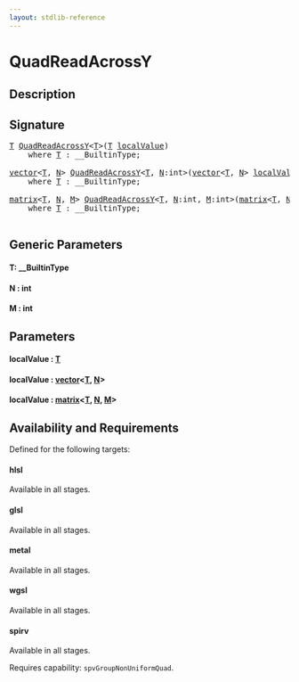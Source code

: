 ```yaml
---
layout: stdlib-reference
---
```


# QuadReadAcrossY

## Description





## Signature 

<pre>
<a href="quadreadacrossy-048e.md#typeparam-T" class="code_type">T</a> <a href="quadreadacrossy-048e.md">QuadReadAcrossY</a>&lt;<a href="quadreadacrossy-048e.md#typeparam-T" class="code_type">T</a>&gt;(<a href="quadreadacrossy-048e.md#typeparam-T" class="code_type">T</a> <a href="quadreadacrossy-048e.md#decl-localValue" class="code_param">localValue</a>)
    <span class='code_keyword'>where</span> <a href="quadreadacrossy-048e.md#typeparam-T" class="code_type">T</a> : __BuiltinType;

<a href="../types/vector/index.md" class="code_type">vector</a>&lt;<a href="quadreadacrossy-048e.md#typeparam-T" class="code_type">T</a>, <a href="quadreadacrossy-048e.md#decl-N" class="code_var">N</a>&gt; <a href="quadreadacrossy-048e.md">QuadReadAcrossY</a>&lt;<a href="quadreadacrossy-048e.md#typeparam-T" class="code_type">T</a>, <a href="quadreadacrossy-048e.md#decl-N" class="code_var">N</a>:<span class="code_keyword">int</span>&gt;(<a href="../types/vector/index.md" class="code_type">vector</a>&lt;<a href="quadreadacrossy-048e.md#typeparam-T" class="code_type">T</a>, <a href="quadreadacrossy-048e.md#decl-N" class="code_var">N</a>&gt; <a href="quadreadacrossy-048e.md#decl-localValue" class="code_param">localValue</a>)
    <span class='code_keyword'>where</span> <a href="quadreadacrossy-048e.md#typeparam-T" class="code_type">T</a> : __BuiltinType;

<a href="../types/matrix/index.md" class="code_type">matrix</a>&lt;<a href="quadreadacrossy-048e.md#typeparam-T" class="code_type">T</a>, <a href="quadreadacrossy-048e.md#decl-N" class="code_var">N</a>, <a href="quadreadacrossy-048e.md#decl-M" class="code_var">M</a>&gt; <a href="quadreadacrossy-048e.md">QuadReadAcrossY</a>&lt;<a href="quadreadacrossy-048e.md#typeparam-T" class="code_type">T</a>, <a href="quadreadacrossy-048e.md#decl-N" class="code_var">N</a>:<span class="code_keyword">int</span>, <a href="quadreadacrossy-048e.md#decl-M" class="code_var">M</a>:<span class="code_keyword">int</span>&gt;(<a href="../types/matrix/index.md" class="code_type">matrix</a>&lt;<a href="quadreadacrossy-048e.md#typeparam-T" class="code_type">T</a>, <a href="quadreadacrossy-048e.md#decl-N" class="code_var">N</a>, <a href="quadreadacrossy-048e.md#decl-M" class="code_var">M</a>&gt; <a href="quadreadacrossy-048e.md#decl-localValue" class="code_param">localValue</a>)
    <span class='code_keyword'>where</span> <a href="quadreadacrossy-048e.md#typeparam-T" class="code_type">T</a> : __BuiltinType;

</pre>

## Generic Parameters

####  <a id="typeparam-T"></a>T: \_\_BuiltinType
####  <a id="decl-N"></a>N  : int
####  <a id="decl-M"></a>M  : int

## Parameters

####  <a id="decl-localValue"></a>localValue  : [T](quadreadacrossy-048e.md#typeparam-T)
####  <a id="decl-localValue"></a>localValue  : [vector](../types/vector/index.md)\<[T](../types/vector/index.md#typeparam-T), [N](../types/vector/index.md#decl-N)\>
####  <a id="decl-localValue"></a>localValue  : [matrix](../types/matrix/index.md)\<[T](../types/matrix/t-0.md), [N](../types/matrix/index.md#decl-N), [M](../types/matrix/index.md#decl-M)\>

## Availability and Requirements

Defined for the following targets:

#### hlsl
Available in all stages.

#### glsl
Available in all stages.

#### metal
Available in all stages.

#### wgsl
Available in all stages.

#### spirv
Available in all stages.

Requires capability: `spvGroupNonUniformQuad`.



<script>
// Fix .md links to .html when on ReadTheDocs
if (window.location.hostname.includes('readthedocs') || 
    window.location.hostname.includes('rtfd.io')) {
  document.addEventListener('DOMContentLoaded', function() {
    const links = document.querySelectorAll('a');
    links.forEach(link => {
      const href = link.getAttribute('href');
      if (href && href.includes('.md')) {
        // This regex will handle .md links with or without fragment identifiers or query parameters
        link.href = link.href.replace(/(.+)\.md(#[^?]*)?(\?.*)?$/, '$1.html$2$3');
      }
    });
  });
}
</script>
